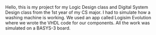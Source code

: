Hello, this is my project for my Logic Design class and Digital System Design class from the 1st year of my CS major.
I had to simulate how a washing machine is working.
We used an app called Logisim Evolution where we wrote the VHDL code for our components.
All the work was simulated on a BASYS-3 board. 
